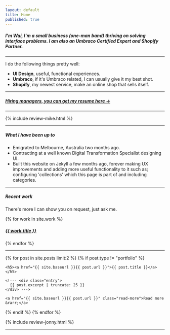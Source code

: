 ```yaml
---
layout: default
title: Home
published: true
---
```


##### I'm Wai, I'm a small business (one-man band) thriving on solving interface problems. I am also an Umbraco Certified Expert and Shopify Partner.

---

I do the following things pretty well:

- **UI Design**, useful, functional experiences.
- **Umbraco**, if it's Umbraco related, I can usually give it my best shot.
- **Shopify**, my newest service, make an online shop that sells itself.

---

##### [Hiring managers, you can get my resume here &rarr;](/docs/cv-webDesignUIUX_wailaw.pdf/)

---

{% include review-mike.html %}

---

##### What I have been up to

- Emigrated to Melbourne, Australia two months ago.
- Contracting at a well known Digital Transformation Specialist designing UI.
- Built this website on Jekyll a few months ago, forever making UX improvements and adding more useful functionality to it such as; configuring 'collections' which this page is part of and including categories.

---

##### Recent work
There's more I can show you on request, just ask me.

{% for work in site.work %}
<h5>
<a href="{{ work.url | prepend: site.baseurl }}">{{ work.title }}</a>
</h5>
{% endfor %}

---

{% for post in site.posts limit:2 %}
  {% if post.type != "portfolio" %}
  <article class="post">

    <h5><a href="{{ site.baseurl }}{{ post.url }}">{{ post.title }}</a></h5>

    <!--- <div class="entry">
      {{ post.excerpt | truncate: 25 }}
    </div> --->

    <a href="{{ site.baseurl }}{{ post.url }}" class="read-more">Read more &rarr;</a>
  </article>
  {% endif %}
{% endfor %}

{% include review-jonny.html %}

---
